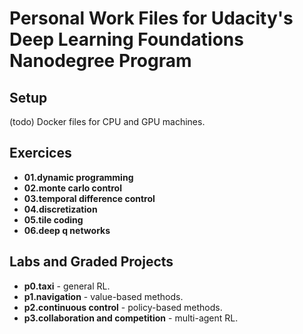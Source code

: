# Personal Work Files for Udacity's Deep Learning Foundations Nanodegree Program


## Setup
(todo) Docker files for CPU and GPU machines.

## Exercices
+ **01.dynamic programming**
+ **02.monte carlo control** 
+ **03.temporal difference control**
+ **04.discretization**
+ **05.tile coding**
+ **06.deep q networks**

## Labs and Graded Projects
+ **p0.taxi** - general RL.
+ **p1.navigation** - value-based methods.
+ **p2.continuous control** - policy-based methods.
+ **p3.collaboration and competition** - multi-agent RL.
